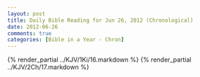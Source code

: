 ```yaml
---
layout: post
title: Daily Bible Reading for Jun 26, 2012 (Chronological)
date: 2012-06-26
comments: true
categories: [Bible in a Year - Chron]
---
```

{% render_partial ../KJV/1Ki/16.markdown %}
{% render_partial ../KJV/2Ch/17.markdown %}
